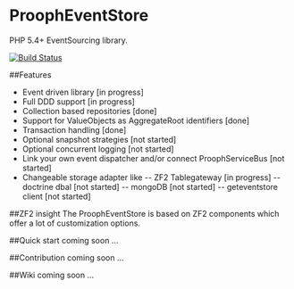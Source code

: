 ProophEventStore
===================
PHP 5.4+ EventSourcing library.

[![Build Status](https://travis-ci.org/prooph/event-store.svg?branch=master)](https://travis-ci.org/prooph/event-store)

##Features
- Event driven library [in progress]
- Full DDD support [in progress]
- Collection based repositories [done]
- Support for ValueObjects as AggregateRoot identifiers [done]
- Transaction handling [done]
- Optional snapshot strategies [not started]
- Optional concurrent logging [not started]
- Link your own event dispatcher and/or connect ProophServiceBus [not started]
- Changeable storage adapter like
-- ZF2 Tablegateway [in progress]
-- doctrine dbal [not started]
-- mongoDB [not started]
-- geteventstore client [not started]

##ZF2 insight
The ProophEventStore is based on ZF2 components which offer a lot of customization options.

##Quick start
coming soon ...

##Contribution
coming soon ...

##Wiki
coming soon ...




